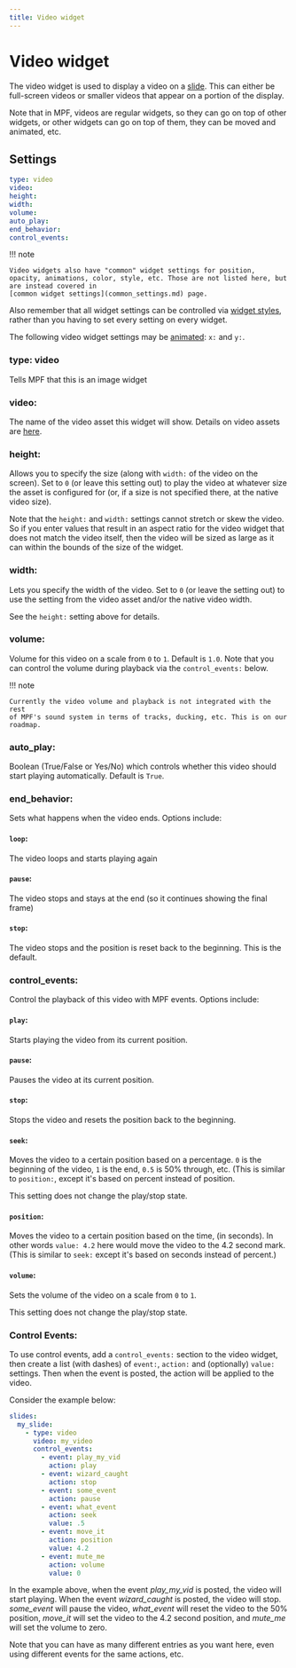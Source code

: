 ```yaml
---
title: Video widget
---
```


# Video widget


The video widget is used to display a video on a
[slide](../slides/index.md). This can
either be full-screen videos or smaller videos that appear on a portion
of the display.

Note that in MPF, videos are regular widgets, so they can go on top of
other widgets, or other widgets can go on top of them, they can be moved
and animated, etc.

## Settings

``` yaml
type: video
video:
height:
width:
volume:
auto_play:
end_behavior:
control_events:
```

!!! note

    Video widgets also have "common" widget settings for position,
    opacity, animations, color, style, etc. Those are not listed here, but
    are instead covered in
    [common widget settings](common_settings.md) page.

Also remember that all widget settings can be controlled via
[widget styles](styles.md), rather than you having to set every setting on every
widget.

The following video widget settings may be
[animated](animation.md):
`x:` and `y:`.

### type: video

Tells MPF that this is an image widget

### video:

The name of the video asset this widget will show. Details on video
assets are [here](../../assets/videos.md).

### height:

Allows you to specify the size (along with `width:` of the video on the
screen). Set to `0` (or leave this setting out) to play the video at
whatever size the asset is configured for (or, if a size is not
specified there, at the native video size).

Note that the `height:` and `width:` settings cannot stretch or skew the
video. So if you enter values that result in an aspect ratio for the
video widget that does not match the video itself, then the video will
be sized as large as it can within the bounds of the size of the widget.

### width:

Lets you specify the width of the video. Set to `0` (or leave the
setting out) to use the setting from the video asset and/or the native
video width.

See the `height:` setting above for details.

### volume:

Volume for this video on a scale from `0` to `1`. Default is `1.0`. Note
that you can control the volume during playback via the `control_events:` below.

!!! note

    Currently the video volume and playback is not integrated with the rest
    of MPF's sound system in terms of tracks, ducking, etc. This is on our
    roadmap.

### auto_play:

Boolean (True/False or Yes/No) which controls whether this video should
start playing automatically. Default is `True`.

### end_behavior:

Sets what happens when the video ends. Options include:

#### `loop`:

The video loops and starts playing again

#### `pause`:

The video stops and stays at the end (so it continues showing the final frame)

#### `stop`:

The video stops and the position is reset back to the beginning.
This is the default.

### control_events:

Control the playback of this video with MPF events. Options include:

#### `play`:

Starts playing the video from its current position.

#### `pause`:

Pauses the video at its current position.

#### `stop`:

Stops the video and resets the position back to the beginning.

#### `seek`:

Moves the video to a certain position based on a percentage. `0` is
the beginning of the video, `1` is the end, `0.5` is 50% through,
etc. (This is similar to `position:`, except it's based on percent
instead of position.

This setting does not change the play/stop state.

#### `position`:

Moves the video to a certain position based on the time, (in
seconds). In other words `value: 4.2` here would move the video to
the 4.2 second mark. (This is similar to `seek:` except it's based
on seconds instead of percent.)

#### `volume`:

Sets the volume of the video on a scale from `0` to `1`.

This setting does not change the play/stop state.

### Control Events:

To use control events, add a `control_events:` section to the video
widget, then create a list (with dashes) of `event:`, `action:` and
(optionally) `value:` settings. Then when the event is posted, the
action will be applied to the video.

Consider the example below:

``` yaml
slides:
  my_slide:
    - type: video
      video: my_video
      control_events:
        - event: play_my_vid
          action: play
        - event: wizard_caught
          action: stop
        - event: some_event
          action: pause
        - event: what_event
          action: seek
          value: .5
        - event: move_it
          action: position
          value: 4.2
        - event: mute_me
          action: volume
          value: 0
```

In the example above, when the event *play_my_vid* is posted, the video
will start playing. When the event *wizard_caught* is posted, the video
will stop. *some_event* will pause the video, *what_event* will reset
the video to the 50% position, *move_it* will set the video to the 4.2
second position, and *mute_me* will set the volume to zero.

Note that you can have as many different entries as you want here, even
using different events for the same actions, etc.
